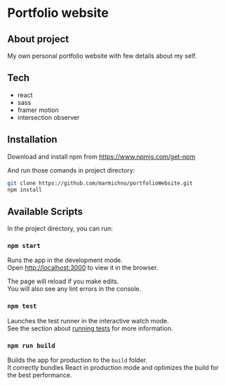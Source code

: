 # Portfolio website


## About project

My own personal portfolio website with few details about my self.

## Tech

- react
- sass
- framer motion
- intersection observer


## Installation

Download and install npm from https://www.npmjs.com/get-npm

And run those comands in project directory:
```sh
git clone https://github.com/marmichno/portfolioWebsite.git
npm install
```

## Available Scripts

In the project directory, you can run:

### `npm start`

Runs the app in the development mode.\
Open [http://localhost:3000](http://localhost:3000) to view it in the browser.

The page will reload if you make edits.\
You will also see any lint errors in the console.

### `npm test`

Launches the test runner in the interactive watch mode.\
See the section about [running tests](https://facebook.github.io/create-react-app/docs/running-tests) for more information.

### `npm run build`

Builds the app for production to the `build` folder.\
It correctly bundles React in production mode and optimizes the build for the best performance.

